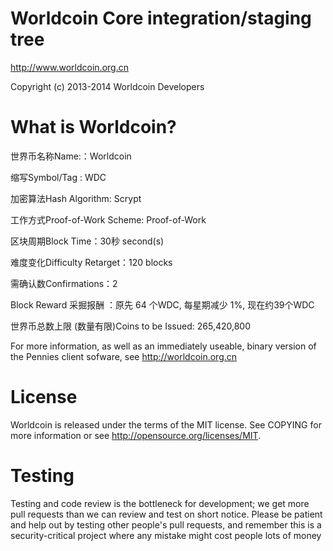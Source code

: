 Worldcoin Core integration/staging tree
=======

http://www.worldcoin.org.cn

Copyright (c) 2013-2014 Worldcoin Developers

What is Worldcoin?
=======
世界币名称Name:：Worldcoin

缩写Symbol/Tag : WDC  

加密算法Hash Algorithm: Scrypt  

工作方式Proof-of-Work Scheme: Proof-of-Work  

区块周期Block Time：30秒 second(s)  

难度变化Difficulty Retarget：120 blocks  

需确认数Confirmations：2

Block Reward 采掘报酬 ：原先 64 个WDC, 每星期减少 1%, 现在约39个WDC

世界币总数上限 (数量有限)Coins to be Issued: 265,420,800  

For more information, as well as an immediately useable, binary version of the Pennies client sofware, see 
http://worldcoin.org.cn

License
=======
Worldcoin is released under the terms of the MIT license. See  COPYING  for more information or see http://opensource.org/licenses/MIT.

Testing
=======
Testing and code review is the bottleneck for development; we get more pull requests than we can review and test on short notice. Please be patient and help out by testing other people's pull requests, and remember this is a security-critical project where any mistake might cost people lots of money



